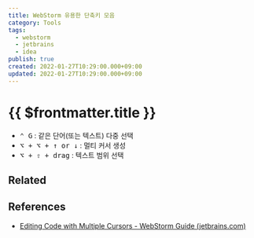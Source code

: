 ```yaml
---
title: WebStorm 유용한 단축키 모음
category: Tools
tags:
  - webstorm
  - jetbrains
  - idea
publish: true
created: 2022-01-27T10:29:00.000+09:00
updated: 2022-01-27T10:29:00.000+09:00
---
```


# {{ $frontmatter.title }}

- <kbd>⌃ G</kbd> : 같은 단어(또는 텍스트) 다중 선택
- <kbd>⌥ + ⌥ + ↑ or ↓</kbd> : 멀티 커서 생성
- <kbd>⌥ + ⇧ + drag</kbd> : 텍스트 범위 선택

## Related

## References

- [Editing Code with Multiple Cursors - WebStorm Guide (jetbrains.com)](https://www.jetbrains.com/webstorm/guide/tips/multi-cursor/)
